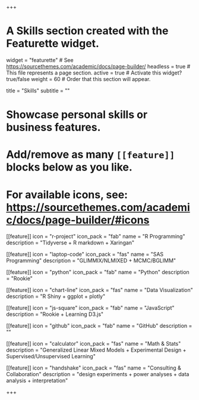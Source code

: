 +++
# A Skills section created with the Featurette widget.
widget = "featurette"  # See https://sourcethemes.com/academic/docs/page-builder/
headless = true  # This file represents a page section.
active = true  # Activate this widget? true/false
weight = 60  # Order that this section will appear.

title = "Skills"
subtitle = ""

# Showcase personal skills or business features.
# 
# Add/remove as many `[[feature]]` blocks below as you like.
# 
# For available icons, see: https://sourcethemes.com/academic/docs/page-builder/#icons

[[feature]]
  icon = "r-project"
  icon_pack = "fab"
  name = "R Programming"
  description = "Tidyverse + R markdown + Xaringan"

[[feature]]
  icon = "laptop-code"
  icon_pack = "fas"
  name = "SAS Programming"
  description = "GLIMMIX/NLMIXED + MCMC/BGLIMM"  

[[feature]]
  icon = "python"
  icon_pack = "fab"
  name = "Python"
  description = "Rookie" 
  
[[feature]]
  icon = "chart-line"
  icon_pack = "fas"
  name = "Data Visualization"
  description = "R Shiny + ggplot + plotly"
  
[[feature]]
  icon = "js-square"
  icon_pack = "fab"
  name = "JavaScript"
  description = "Rookie + Learning D3.js"
  
[[feature]]
  icon = "github"
  icon_pack = "fab"
  name = "GitHub"
  description = ""
  
[[feature]]
  icon = "calculator"
  icon_pack = "fas"
  name = "Math & Stats"
  description = "Generalized Linear Mixed Models + Experimental Design + Supervised/Unsupervised Learning"
  
[[feature]]
  icon = "handshake"
  icon_pack = "fas"
  name = "Consulting & Collaboration"
  description = "design experiments + power analyses + data analysis + interpretation"

+++

